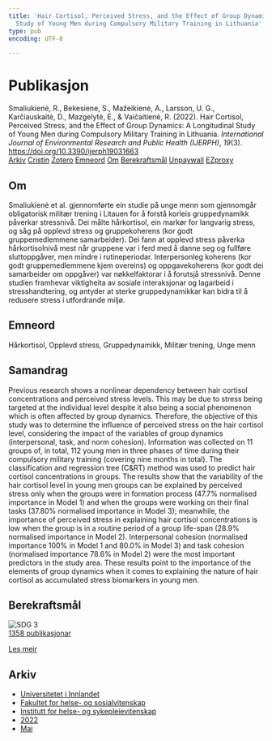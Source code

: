 ```yaml
---
title: 'Hair Cortisol, Perceived Stress, and the Effect of Group Dynamics: A Longitudinal
  Study of Young Men during Compulsory Military Training in Lithuania'
type: pub
encoding: UTF-8

---
```

<h1>Publikasjon</h1>
<article id="csl-bib-container-NXENZEUY" class="csl-bib-container">
  <div class="csl-bib-body"> <div class="csl-entry">Smaliukienė, R., Bekesiene, S., Mažeikienė, A., Larsson, U. G., Karčiauskaitė, D., Mazgelytė, E., &#38; Vaičaitienė, R. (2022). Hair Cortisol, Perceived Stress, and the Effect of Group Dynamics: A Longitudinal Study of Young Men during Compulsory Military Training in Lithuania. <i>International Journal of Environmental Research and Public Health (IJERPH)</i>, <i>19</i>(3). <a href="https://doi.org/10.3390/ijerph19031663">https://doi.org/10.3390/ijerph19031663</a></div> </div>
  <div class="csl-bib-buttons">
    <a href="#taxonomy-article-NXENZEUY" alt="archive" class="csl-bib-button">Arkiv</a>
    <a href="https://app.cristin.no/results/show.jsf?id=2024494" alt="Cristin" class="csl-bib-button">Cristin</a>
    <a href="http://zotero.org/groups/5881554/items/NXENZEUY" alt="Zotero" class="csl-bib-button">Zotero</a>
    <a href="#keywords-article-NXENZEUY" alt="keywords" class="csl-bib-button">Emneord</a>
    <a href="#about-article-NXENZEUY" alt="about_pub" class="csl-bib-button">Om</a>
    <a href="#sdg-article-NXENZEUY" alt="sdg" class="csl-bib-button">Berekraftsmål</a>
    <a href="https://www.mdpi.com/1660-4601/19/3/1663/pdf?version=1644401932" alt="Unpaywall" class="csl-bib-button">Unpaywall</a>
    <a href="https://www.mdpi.com/1660-4601/19/3/1663/pdf?version=1644401932" alt="EZproxy" class="csl-bib-button">EZproxy</a>
  </div>
  <div id="csl-bib-meta-container-NXENZEUY"></div>
</article>
<div id="csl-bib-meta-NXENZEUY" class="csl-bib-meta">
  <article id="about-article-NXENZEUY" class="about_pub-article">
    <h1>Om</h1>
    Smaliukienė et al. gjennomførte ein studie på unge menn som gjennomgår obligatorisk militær trening i Litauen for å forstå korleis gruppedynamikk påverkar stressnivå. Dei målte hårkortisol, ein markør for langvarig stress, og såg på opplevd stress og gruppekoherens (kor godt gruppemedlemmene samarbeider). Dei fann at opplevd stress påverka hårkortisolnivå mest når gruppene var i ferd med å danne seg og fullføre sluttoppgåver, men mindre i rutineperiodar. Interpersonleg koherens (kor godt gruppemedlemmene kjem overeins) og oppgavekoherens (kor godt dei samarbeider om oppgåver) var nøkkelfaktorar i å forutsjå stressnivå. Denne studien framhevar viktigheita av sosiale interaksjonar og lagarbeid i stresshandtering, og antyder at sterke gruppedynamikkar kan bidra til å redusere stress i utfordrande miljø.
  </article>
  <article id="keywords-article-NXENZEUY" class="keywords-article">
    <h1>Emneord</h1>
    Hårkortisol, Opplevd stress, Gruppedynamikk, Militær trening, Unge menn
  </article>
  <article id="abstract-article-NXENZEUY" class="abstract-article">
    <h1>Samandrag</h1>
    Previous research shows a nonlinear dependency between hair cortisol concentrations and perceived stress levels. This may be due to stress being targeted at the individual level despite it also being a social phenomenon which is often affected by group dynamics. Therefore, the objective of this study was to determine the influence of perceived stress on the hair cortisol level, considering the impact of the variables of group dynamics (interpersonal, task, and norm cohesion). Information was collected on 11 groups of, in total, 112 young men in three phases of time during their compulsory military training (covering nine months in total). The classification and regression tree (C&RT) method was used to predict hair cortisol concentrations in groups. The results show that the variability of the hair cortisol level in young men groups can be explained by perceived stress only when the groups were in formation process (47.7% normalised importance in Model 1) and when the groups were working on their final tasks (37.80% normalised importance in Model 3); meanwhile, the importance of perceived stress in explaining hair cortisol concentrations is low when the group is in a routine period of a group life-span (28.9% normalised importance in Model 2). Interpersonal cohesion (normalised importance 100% in Model 1 and 80.0% in Model 3) and task cohesion (normalised importance 78.6% in Model 2) were the most important predictors in the study area. These results point to the importance of the elements of group dynamics when it comes to explaining the nature of hair cortisol as accumulated stress biomarkers in young men.
  </article>
  <article id="sdg-article-NXENZEUY" class="sdg-article">
    <h1>Berekraftsmål</h1>
    <div class="sdg-container"><div id="sdg3" class="sdg">
        <img src="{{< params subfolder >}}images/sdg/sdg03_nn.png" class="image" alt="SDG 3">
        <div class="sdg-overlay">
          <a href="{{< params subfolder >}}nn/archive/?sdg=3#archive" class="sdg-publication-count"><span>1358</span> publikasjonar</a>
          <p><a href="https://fn.no/om-fn/fns-baerekraftsmaal/god-helse-og-livskvalitet?lang=nno-NO" class="sdg-read-more">Les meir</a></p>
        </div>
      </div></div>
  </article>
  <article id="taxonomy-article-NXENZEUY" class="taxonomy-article">
    <h1>Arkiv</h1>
    <ul>
      <li><a href="{{< params subfolder >}}nn/archive/?key=3DCRN523">Universitetet i Innlandet</a></li>
      <li><a href="{{< params subfolder >}}nn/archive/?key=IDKFS3MX">Fakultet for helse- og sosialvitenskap</a></li>
      <li><a href="{{< params subfolder >}}nn/archive/?key=GTV4ECMZ">Institutt for helse- og sykepleievitenskap</a></li>
      <li><a href="{{< params subfolder >}}nn/archive/?key=558P36BB">2022</a></li>
      <li><a href="{{< params subfolder >}}nn/archive/?key=RSIGAIHD">Mai</a></li>
    </ul>
  </article>
</div>
